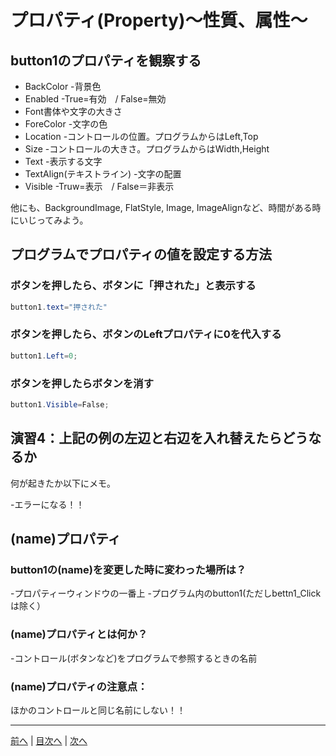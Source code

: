 # プロパティ(Property)～性質、属性～

## button1のプロパティを観察する

- BackColor
  -背景色
- Enabled
  -True=有効　/ False=無効
- Font書体や文字の大きさ
- ForeColor
  -文字の色
- Location
  -コントロールの位置。プログラムからはLeft,Top
- Size
  -コントロールの大きさ。プログラムからはWidth,Height
- Text
  -表示する文字
- TextAlign(テキストライン)
  -文字の配置
- Visible
  -Truw=表示　/ False＝非表示

他にも、BackgroundImage, FlatStyle, Image, ImageAlignなど、時間がある時にいじってみよう。

## プログラムでプロパティの値を設定する方法
### ボタンを押したら、ボタンに「押された」と表示する

```cs
button1.text="押された"
```

### ボタンを押したら、ボタンのLeftプロパティに0を代入する

```cs
button1.Left=0;
```

### ボタンを押したらボタンを消す

```cs
button1.Visible=False;
```

## 演習4：上記の例の左辺と右辺を入れ替えたらどうなるか
何が起きたか以下にメモ。

-エラーになる！！

## (name)プロパティ
### button1の(name)を変更した時に変わった場所は？
-プロパティーウィンドウの一番上
-プログラム内のbutton1(ただしbettn1_Clickは除く）

### (name)プロパティとは何か？
-コントロール(ボタンなど)をプログラムで参照するときの名前

### (name)プロパティの注意点：

ほかのコントロールと同じ名前にしない！！

---

[前へ](03.md) | [目次へ](README.md#%E7%9B%AE%E6%AC%A1) | [次へ](05.md)

